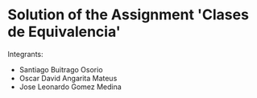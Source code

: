 # Solution of the Assignment 'Clases de Equivalencia'

Integrants:

* Santiago Buitrago Osorio
* Oscar David Angarita Mateus
* Jose Leonardo Gomez Medina